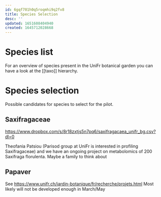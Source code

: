 ```yaml
---
id: 6gqf701h0q5roqmhi9q2fv8
title: Species Selection
desc: ''
updated: 1651608404940
created: 1645712028668
---
```


# Species list

For an overview of species present in the UniFr botanical garden you can have a look at the [[taxo]] hierarchy.


# Species selection

Possible candidates for species to select for the pilot.

## Saxifragaceae


https://www.dropbox.com/s/8r18zxtjs5n7pq6/saxifragacaea_unifr_bg.csv?dl=0

Theofania Patsiou (Parisod group at UniFr is interested in profiling Saxifragaceae) and we have an ongoing project on metabolomics of 200 Saxifraga florulenta.
Maybe a family to think about

## Papaver 

See https://www.unifr.ch/jardin-botanique/fr/recherche/projets.html
Most likely will not be developed enough in March/May

